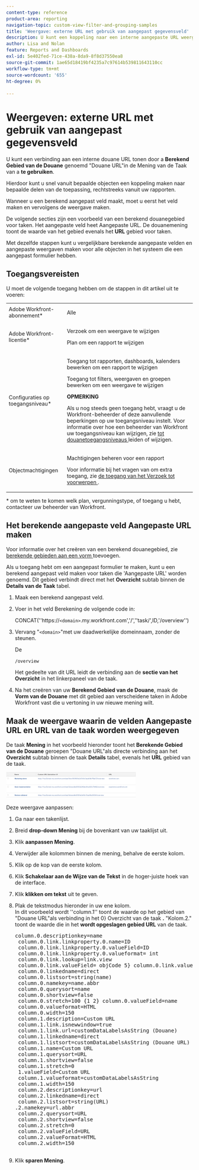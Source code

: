 ```yaml
---
content-type: reference
product-area: reporting
navigation-topic: custom-view-filter-and-grouping-samples
title: 'Weergave: externe URL met gebruik van aangepast gegevensveld'
description: U kunt een koppeling naar een interne aangepaste URL weergeven door in een taakweergave een berekend aangepast veld met de naam "Aangepaste URL" te gebruiken.
author: Lisa and Nolan
feature: Reports and Dashboards
exl-id: 5e402fed-71ce-438a-8da9-8f8d37550ea8
source-git-commit: 1ae65d18419bf4235a7c97614b539811643110cc
workflow-type: tm+mt
source-wordcount: '655'
ht-degree: 0%

---
```


# Weergeven: externe URL met gebruik van aangepast gegevensveld

U kunt een verbinding aan een interne douane URL tonen door a **Berekend Gebied van de Douane** genoemd &quot;Douane URL&quot;in de Mening van de Taak van a **te gebruiken**.

Hierdoor kunt u snel vanuit bepaalde objecten een koppeling maken naar bepaalde delen van de toepassing, rechtstreeks vanuit uw rapporten.

Wanneer u een berekend aangepast veld maakt, moet u eerst het veld maken en vervolgens de weergave maken.

De volgende secties zijn een voorbeeld van een berekend douanegebied voor taken. Het aangepaste veld heet Aangepaste URL. De douanemening toont de waarde van het gebied evenals het **URL** gebied voor taken.

Met dezelfde stappen kunt u vergelijkbare berekende aangepaste velden en aangepaste weergaven maken voor alle objecten in het systeem die een aangepast formulier hebben.

## Toegangsvereisten

U moet de volgende toegang hebben om de stappen in dit artikel uit te voeren:

<table style="table-layout:auto"> 
 <col> 
 <col> 
 <tbody> 
  <tr> 
   <td role="rowheader">Adobe Workfront-abonnement*</td> 
   <td> <p>Alle</p> </td> 
  </tr> 
  <tr> 
   <td role="rowheader">Adobe Workfront-licentie*</td> 
   <td> <p>Verzoek om een weergave te wijzigen </p>
   <p>Plan om een rapport te wijzigen</p> </td> 
  </tr> 
  <tr> 
   <td role="rowheader">Configuraties op toegangsniveau*</td> 
   <td> <p>Toegang tot rapporten, dashboards, kalenders bewerken om een rapport te wijzigen</p> <p>Toegang tot filters, weergaven en groepen bewerken om een weergave te wijzigen</p> <p><b>OPMERKING</b>

Als u nog steeds geen toegang hebt, vraagt u de Workfront-beheerder of deze aanvullende beperkingen op uw toegangsniveau instelt. Voor informatie over hoe een beheerder van Workfront uw toegangsniveau kan wijzigen, zie <a href="../../../administration-and-setup/add-users/configure-and-grant-access/create-modify-access-levels.md" class="MCXref xref"> tot douanetoegangsniveaus </a> leiden of wijzigen.</p> </td>
</tr>  
  <tr> 
   <td role="rowheader">Objectmachtigingen</td> 
   <td> <p>Machtigingen beheren voor een rapport</p> <p>Voor informatie bij het vragen van om extra toegang, zie <a href="../../../workfront-basics/grant-and-request-access-to-objects/request-access.md" class="MCXref xref"> de toegang van het Verzoek tot voorwerpen </a>.</p> </td> 
  </tr> 
 </tbody> 
</table>

&#42; om te weten te komen welk plan, vergunningstype, of toegang u hebt, contacteer uw beheerder van Workfront.

## Het berekende aangepaste veld Aangepaste URL maken

Voor informatie over het creëren van een berekend douanegebied, zie [ berekende gebieden aan een vorm ](/help/quicksilver/administration-and-setup/customize-workfront/create-manage-custom-forms/form-designer/design-a-form/add-a-calculated-field.md) toevoegen.

Als u toegang hebt om een aangepast formulier te maken, kunt u een berekend aangepast veld maken voor taken die &#39;Aangepaste URL&#39; worden genoemd. Dit gebied verbindt direct met het **Overzicht** subtab binnen de **Details van de Taak** tabel.

1. Maak een berekend aangepast veld.
1. Voer in het veld Berekening de volgende code in:

   CONCAT(&#39;&#39;https://`<domain>`.my.workfront.com&#39;,&#39;/&#39;,&#39;&#39;task/&#39;,ID,&#39;/overview&#39;&#39;)

1. Vervang &quot;`<domain>`&quot;met uw daadwerkelijke domeinnaam, zonder de steunen.

   De

   ```
   /overview
   ```

   Het gedeelte van dit URL leidt de verbinding aan de **sectie van het Overzicht** in het linkerpaneel van de taak.

1. Na het creëren van uw **Berekend Gebied van de Douane**, maak de **Vorm van de Douane** met dit gebied aan verscheidene taken in Adobe Workfront vast die u vertoning in uw nieuwe mening wilt.

## Maak de weergave waarin de velden Aangepaste URL en URL van de taak worden weergegeven

De taak **Mening** in het voorbeeld hieronder toont het **Berekende Gebied van de Douane** geroepen &quot;Douane URL&quot;als directe verbinding aan het **Overzicht** subtab binnen de taak **Details** tabel, evenals het **URL** gebied van de taak.

![](assets/task-view-with-custom-url-field-quicksilver-350x70.png)

Deze weergave aanpassen:

1. Ga naar een takenlijst.
1. Breid **drop-down Mening** bij de bovenkant van uw taaklijst uit.
1. Klik **aanpassen Mening**.
1. Verwijder alle kolommen binnen de mening, behalve de eerste kolom.
1. Klik op de kop van de eerste kolom.
1. Klik **Schakelaar aan de Wijze van de Tekst** in de hoger-juiste hoek van de interface.
1. Klik **klikken om tekst** uit te geven.
1. Plak de tekstmodus hieronder in uw ene kolom.\
   In dit voorbeeld wordt &#39;&#39;column.1&#39;&#39; toont de waarde op het gebied van &quot;Douane URL&quot;als verbinding in het 0} Overzicht van de taak **.** &quot;Kolom.2.&quot; toont de waarde die in het **wordt opgeslagen gebied URL** van de taak.
   <pre>column.0.descriptionkey=name <br> column.0.link.linkproperty.0.name=ID <br> column.0.link.linkproperty.0.valueField=ID <br> column.0.link.linkproperty.0.valueformat= int <br> column.0.link.lookup=link.view <br> column.0.link.valueField= objCode 5} column.0.link.valueformat= val <br> column.0.linkedname=direct <br> column.0.listsort=string(name) <br> column.0.namekey=name.abbr <br> column.0.querysort=name <br> column.0.shortview=false <br> column.0.stretch=100 {1 2} column.0.valueField=name <br> column.0.valueformat=HTML <br> column.0.width=150 <br> column.1.description=Custom URL <br> column.1.link.isnewwindow=true <br> column.1.link.url=customDataLabelsAsString (Douane)<br> column.1.linkedname=direct <br> column.1.listsort=customDataLabelsAsString (Douane URL) <br> column.1.name=Custom URL <br> column.1.querysort=URL <br> column.1.shortview=false <br> column.1.stretch=0 <br> 1.valueField=Custom URL <br> column.1.valueformat=customDataLabelsAsString <br> column.1.width=150 <br> column.2.descriptionkey=url <br> column.2.linkedname=direct <br> column.2.listsort=string(URL) <br>.2.namekey=url.abbr <br> column.2.querysort=URL <br> column.2.shortview=false <br> column.2.stretch=0 <br> column.2.valueField=URL <br> column.2.valueFormat=HTML <br> column.2.width=150<br><br></pre>

1. Klik **sparen Mening**.
